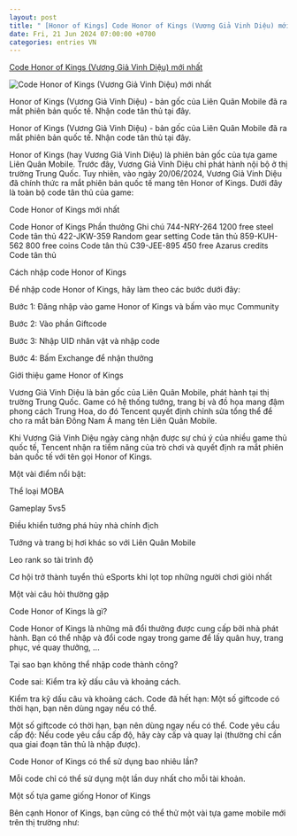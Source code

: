 ```yaml
---
layout: post
title: " [Honor of Kings] Code Honor of Kings (Vương Giả Vinh Diệu) mới nhất"
date: Fri, 21 Jun 2024 07:00:00 +0700
categories: entries VN
---
```

[Code Honor of Kings (Vương Giả Vinh Diệu) mới nhất](https://thethao247.vn/400-code-honor-of-kings-vuong-gia-vinh-dieu-moi-nhat-d332302.html)

![Code Honor of Kings (Vương Giả Vinh Diệu) mới nhất](https://cdn-img.thethao247.vn/storage/files/haibui/social-thumb/2024/06/20/667400430f3ec.jpg)

Honor of Kings (Vương Giả Vinh Diệu) - bản gốc của Liên Quân Mobile đã ra mắt phiên bản quốc tế. Nhận code tân thủ tại đây.

Honor of Kings (Vương Giả Vinh Diệu) - bản gốc của Liên Quân Mobile đã ra mắt phiên bản quốc tế. Nhận code tân thủ tại đây.

Honor of Kings (hay Vương Giả Vinh Diệu) là phiên bản gốc của tựa game Liên Quân Mobile. Trước đây, Vương Giả Vinh Diệu chỉ phát hành nội bộ ở thị trường Trung Quốc. Tuy nhiên, vào ngày 20/06/2024, Vương Giả Vinh Diệu đã chính thức ra mắt phiên bản quốc tế mang tên Honor of Kings. Dưới đây là toàn bộ code tân thủ của game:

Code Honor of Kings mới nhất

Code Honor of Kings Phần thưởng Ghi chú 744-NRY-264 1200 free steel Code tân thủ 422-JKW-359 Random gear setting Code tân thủ 859-KUH-562 800 free coins Code tân thủ C39-JEE-895 450 free Azarus credits Code tân thủ

Cách nhập code Honor of Kings

Để nhập code Honor of Kings, hãy làm theo các bước dưới đây:

Bước 1: Đăng nhập vào game Honor of Kings và bấm vào mục Community

Bước 2: Vào phần Giftcode

Bước 3: Nhập UID nhân vật và nhập code

Bước 4: Bấm Exchange để nhận thưởng

Giới thiệu game Honor of Kings

Vương Giả Vinh Diệu là bản gốc của Liên Quân Mobile, phát hành tại thị trường Trung Quốc. Game có hệ thống tướng, trang bị và đồ họa mang đậm phong cách Trung Hoa, do đó Tencent quyết định chỉnh sửa tổng thể để cho ra mắt bản Đông Nam Á mang tên Liên Quân Mobile.

Khi Vương Giả Vinh Diệu ngày càng nhận được sự chú ý của nhiều game thủ quốc tế, Tencent nhận ra tiềm năng của trò chơi và quyết định ra mắt phiên bản quốc tế với tên gọi Honor of Kings.

Một vài điểm nổi bật:

Thể loại MOBA

Gameplay 5vs5

Điều khiển tướng phá hủy nhà chính địch

Tướng và trang bị hơi khác so với Liên Quân Mobile

Leo rank so tài trình độ

Cơ hội trở thành tuyển thủ eSports khi lọt top những người chơi giỏi nhất

Một vài câu hỏi thường gặp

Code Honor of Kings là gì?

Code Honor of Kings là những mã đổi thưởng được cung cấp bởi nhà phát hành. Bạn có thể nhập và đổi code ngay trong game để lấy quân huy, trang phục, vé quay thưởng, ...

Tại sao bạn không thể nhập code thành công?

Code sai: Kiểm tra kỹ dấu câu và khoảng cách.

Kiểm tra kỹ dấu câu và khoảng cách. Code đã hết hạn: Một số giftcode có thời hạn, bạn nên dùng ngay nếu có thể.

Một số giftcode có thời hạn, bạn nên dùng ngay nếu có thể. Code yêu cầu cấp độ: Nếu code yêu cầu cấp độ, hãy cày cấp và quay lại (thường chỉ cần qua giai đoạn tân thủ là nhập được).

Code Honor of Kings có thể sử dụng bao nhiêu lần?

Mỗi code chỉ có thể sử dụng một lần duy nhất cho mỗi tài khoản.

Một số tựa game giống Honor of Kings

Bên cạnh Honor of Kings, bạn cũng có thể thử một vài tựa game mobile mới trên thị trường như:

